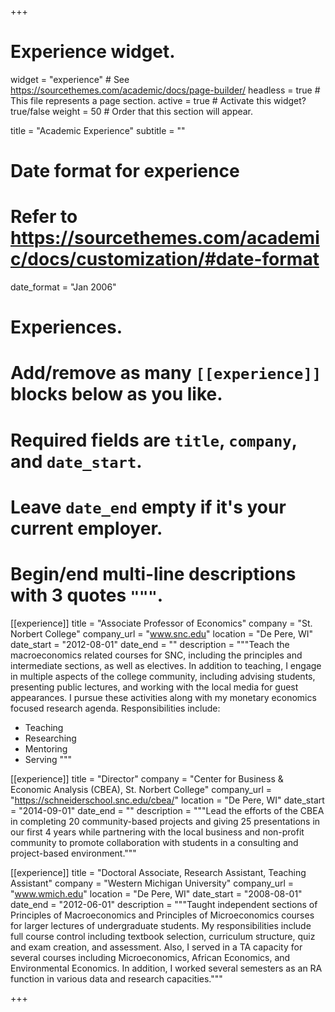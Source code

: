 +++
# Experience widget.
widget = "experience"  # See https://sourcethemes.com/academic/docs/page-builder/
headless = true  # This file represents a page section.
active = true  # Activate this widget? true/false
weight = 50  # Order that this section will appear.

title = "Academic Experience"
subtitle = ""

# Date format for experience
#   Refer to https://sourcethemes.com/academic/docs/customization/#date-format
date_format = "Jan 2006"

# Experiences.
#   Add/remove as many `[[experience]]` blocks below as you like.
#   Required fields are `title`, `company`, and `date_start`.
#   Leave `date_end` empty if it's your current employer.
#   Begin/end multi-line descriptions with 3 quotes `"""`.
[[experience]]
  title = "Associate Professor of Economics"
  company = "St. Norbert College"
  company_url = "www.snc.edu"
  location = "De Pere, WI"
  date_start = "2012-08-01"
  date_end = ""
  description = """Teach the macroeconomics related courses for SNC, including the principles and intermediate sections, as well as electives.  In addition to teaching, I engage in multiple aspects of the college community, including advising students, presenting public lectures, and working with the local media for guest appearances. I pursue these activities along with my monetary economics focused research agenda.
  Responsibilities include:
  - Teaching
  - Researching
  - Mentoring
  - Serving
  """

[[experience]]
  title = "Director"
  company = "Center for Business & Economic Analysis (CBEA), St. Norbert College"
  company_url = "https://schneiderschool.snc.edu/cbea/"
  location = "De Pere, WI"
  date_start = "2014-09-01"
  date_end = ""
  description = """Lead the efforts of the CBEA in completing 20 community-based projects and giving 25 presentations in our first 4 years while partnering with the local business and non-profit community to promote collaboration with students in a consulting and project-based environment."""
  
[[experience]]
  title = "Doctoral Associate, Research Assistant, Teaching Assistant"
  company = "Western Michigan University"
  company_url = "www.wmich.edu"
  location = "De Pere, WI"
  date_start = "2008-08-01"
  date_end = "2012-06-01"
  description = """Taught independent sections of Principles of Macroeconomics and Principles of Microeconomics courses for larger lectures of undergraduate students.  My responsibilities include full course control including textbook selection, curriculum structure, quiz and exam creation, and assessment.  Also, I served in a TA capacity for several courses including Microeconomics, African Economics, and Environmental Economics. In addition, I worked several semesters as an RA function in various data and research capacities."""
  

+++
